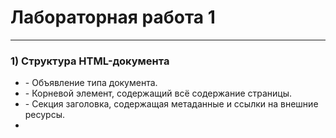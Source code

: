 # Лабораторная работа 1
____
### 1) Структура HTML-документа
* <!DOCTYPE html> - Объявление типа документа.
* <html> - Корневой элемент, содержащий всё содержание страницы.
* <head> - Секция заголовка, содержащая метаданные и ссылки на внешние ресурсы.
* <title> - Заголовок страницы, отображаемый во вкладке браузера.
* <body> - Основное содержание страницы, включая текст, изображения, ссылки и другие элементы.

### 2) Что такое семантическая верстка
Семантическая верстка означает использование HTML-тегов для описания смысла содержания веб-страницы, а не только для стилизации.

### 3) Какие списки мы обычно используем для создания веб-страниц?
Типы списков, обычно используемые для создания веб-страниц
* <ul>: Неупорядоченный список.
* <ol>: Упорядоченный (нумерованный) список.
* <dl>: Список определений, состоящий из терминов и их определений.

### 4) Атрибут
Атрибут это дополнительная информация, предоставляемая внутри HTML-тегов, которая изменяет или определяет характеристики элемента. Например href для тега <a>, и class для определения классов стилей.

### 4) Новые типы инпутов в HTML5
* <input type="email">: Поле для ввода адреса электронной почты.
* <input type="url">: Поле для ввода веб-ссылки (URL).
* <input type="number">: Поле для ввода чисел.
* <input type="date">: Поле для выбора даты.
* <input type="time">: Поле для выбора времени.
* <input type="color">: Поле для выбора цвета.
